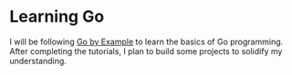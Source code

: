 # Learning Go

I will be following [Go by Example](https://gobyexample.com/) to learn the basics of Go programming.  
After completing the tutorials, I plan to build some projects to solidify my understanding.
